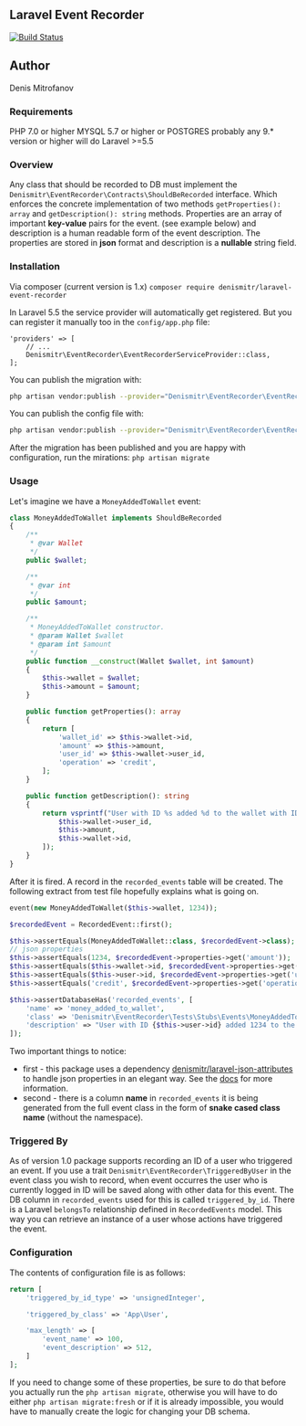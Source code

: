 ## Laravel Event Recorder
[![Build Status](https://travis-ci.org/denismitr/laravel-event-recorder.svg?branch=master)](https://travis-ci.org/denismitr/laravel-event-recorder)

## Author
Denis Mitrofanov<br>

### Requirements
PHP 7.0 or higher
MYSQL 5.7 or higher
or 
POSTGRES probably any 9.* version or higher will do
Laravel >=5.5

### Overview

Any class that should be recorded to DB must implement the `Denismitr\EventRecorder\Contracts\ShouldBeRecorded` 
interface. Which enforces the concrete implementation of two methods `getProperties(): array` 
and `getDescription(): string` methods. Properties are an array of important **key-value** pairs for the event. 
(see example below) and description is a human readable form of the event description. The properties are stored in **json** format and description is a 
**nullable** string field.

### Installation
Via composer (current version is 1.x)
`composer require denismitr/laravel-event-recorder`

In Laravel 5.5 the service provider will automatically get registered. 
But you can register it manually too in the `config/app.php` file:

```
'providers' => [
    // ...
    Denismitr\EventRecorder\EventRecorderServiceProvider::class,
];
```

You can publish the migration with:
```bash
php artisan vendor:publish --provider="Denismitr\EventRecorder\EventRecorderServiceProvider" --tag="migrations"
```

You can publish the config file with:
```bash
php artisan vendor:publish --provider="Denismitr\EventRecorder\EventRecorderServiceProvider" --tag="config"
```

After the migration has been published and you are happy with configuration, run the mirations:
`php artisan migrate`

### Usage
Let's imagine we have a `MoneyAddedToWallet` event:

```php
class MoneyAddedToWallet implements ShouldBeRecorded
{
    /**
     * @var Wallet
     */
    public $wallet;

    /**
     * @var int
     */
    public $amount;

    /**
     * MoneyAddedToWallet constructor.
     * @param Wallet $wallet
     * @param int $amount
     */
    public function __construct(Wallet $wallet, int $amount)
    {
        $this->wallet = $wallet;
        $this->amount = $amount;
    }

    public function getProperties(): array
    {
        return [
            'wallet_id' => $this->wallet->id,
            'amount' => $this->amount,
            'user_id' => $this->wallet->user_id,
            'operation' => 'credit',
        ];
    }

    public function getDescription(): string
    {
        return vsprintf("User with ID %s added %d to the wallet with ID %s", [
            $this->wallet->user_id,
            $this->amount,
            $this->wallet->id,
        ]);
    }
}
```

After it is fired. A record in the `recorded_events` table will be created. The following extract from test file 
hopefully explains what is going on.

```php
event(new MoneyAddedToWallet($this->wallet, 1234));

$recordedEvent = RecordedEvent::first();

$this->assertEquals(MoneyAddedToWallet::class, $recordedEvent->class);
// json properties
$this->assertEquals(1234, $recordedEvent->properties->get('amount'));
$this->assertEquals($this->wallet->id, $recordedEvent->properties->get('wallet_id'));
$this->assertEquals($this->user->id, $recordedEvent->properties->get('user_id'));
$this->assertEquals('credit', $recordedEvent->properties->get('operation'));

$this->assertDatabaseHas('recorded_events', [
    'name' => 'money_added_to_wallet',
    'class' => 'Denismitr\EventRecorder\Tests\Stubs\Events\MoneyAddedToWallet',
    'description' => "User with ID {$this->user->id} added 1234 to the wallet with ID {$this->wallet->id}"
]);
```

Two important things to notice: 
* first - this package uses a dependency [denismitr/laravel-json-attributes](https://github.com/denismitr/laravel-json-attributes) 
to handle json properties in an elegant way. See the [docs](https://github.com/denismitr/laravel-json-attributes) for more information.
* second - there is a column **name** in `recorded_events` it is being generated from
the full event class in the form of **snake cased class name** (without the namespace).

### Triggered By
As of version 1.0 package supports recording an ID of a user who triggered an event. 
If you use a trait `Denismitr\EventRecorder\TriggeredByUser` in the event class you wish
to record, when event occurres the user who is currently logged in ID will be saved along with 
other data for this event. The DB column in `recorded_events` used for this is called `triggered_by_id`.
There is a Laravel `belongsTo` relationship defined in `RecordedEvents` model. 
This way you can retrieve an instance of a user whose actions have triggered the event.

### Configuration
The contents of configuration file is as follows:

```php
return [
    'triggered_by_id_type' => 'unsignedInteger',

    'triggered_by_class' => 'App\User',

    'max_length' => [
        'event_name' => 100,
        'event_description' => 512,
    ]
];
``` 

If you need to change some of these properties, be sure to do that before you actually run 
the `php artisan migrate`, otherwise you will have to do either `php artisan migrate:fresh`
or if it is already impossible, you would have to manually create the logic for changing your DB schema.